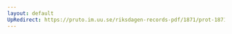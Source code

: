 ```yaml
---
layout: default
UpRedirect: https://pruto.im.uu.se/riksdagen-records-pdf/1871/prot-1871--fk--422/prot-1871--fk--422_069.pdf
---
```

